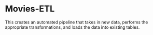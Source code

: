 # Movies-ETL
This creates an automated pipeline that takes in new data, performs the appropriate transformations, and loads the data into existing tables. 
